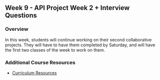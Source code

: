 ## Week 9 - API Project Week 2 + Interview Questions

### Overview

In this week, students will continue working on their second collaborative projects. They will have to have them completed by Saturday, and will have the first two classes of the week to work on them.

### Additional Course Resources

* [Curriculum Resources](https://github.com/coding-boot-camp/curriculum-resources)
